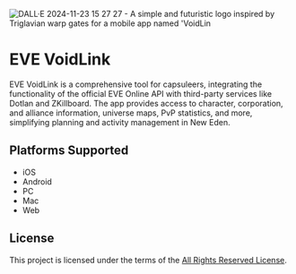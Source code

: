 
![DALL·E 2024-11-23 15 27 27 - A simple and futuristic logo inspired by Triglavian warp gates for a mobile app named 'VoidLin](https://github.com/user-attachments/assets/dd126d94-7c5f-4640-8435-d1f49c1dd66c)

# EVE VoidLink

EVE VoidLink is a comprehensive tool for capsuleers, integrating the functionality of the official EVE Online API with third-party services like Dotlan and ZKillboard. The app provides access to character, corporation, and alliance information, universe maps, PvP statistics, and more, simplifying planning and activity management in New Eden.

## Platforms Supported
- iOS
- Android
- PC
- Mac
- Web

## License

This project is licensed under the terms of the [All Rights Reserved License](LICENSE).
